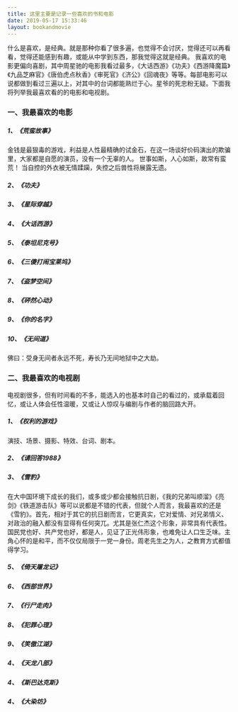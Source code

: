 ```yaml
---
title: 这里主要是记录一些喜欢的书和电影
date: 2019-05-17 15:33:46
layout: bookandmovie
---
```


什么是喜欢，是经典。就是那种你看了很多遍，也觉得不会讨厌，觉得还可以再看看，觉得还能感到有趣，或能从中学到东西，那我觉得这就是经典。
我喜欢的电影更偏向喜剧，其中周星驰的电影我看过最多，《大话西游》《功夫》《西游降魔篇》《九品芝麻官》《唐伯虎点秋香》《审死官》《济公》《回魂夜》等等。每部电影可以说都做到看过三遍以上，对其中的台词都能熟烂于心。星爷的死忠粉无疑。下面我将列举我最喜欢看的的电影和电视剧。

### 一、我最喜欢的电影
##### 1、《荒蛮故事》
金钱是最狠毒的游戏，利益是人性最精确的试金石，在这一场谈好价码演出的欺骗里，大家都是自愿的演员，没有一个无辜的人。 
世事如斯，人心如斯，故常有蛮荒！
当自控的外衣被无情蹂躏，失控之后兽性将展露无遗。

##### 2、《功夫》
##### 3、《星际穿越》
##### 4、《大话西游》
##### 5、《泰坦尼克号》
##### 6、《三傻打闹宝莱坞》
##### 7、《盗梦空间》
##### 8、《砰然心动》
##### 9、《你的名字》
##### 10、《无间道》
佛曰：受身无间者永远不死，寿长乃无间地狱中之大劫。

### 二、我最喜欢的电视剧
电视剧很多，但有时间看的不多，能选入的也基本时自己的看过的，或承载着回忆，或让人体会任性温暖，又或让人惊叹与编剧与作者的脑回路大开。

##### 1、《权利的游戏》
演技、场景、摄影、特效、台词、剧本。
##### 2、《请回答1988》
##### 3、《雪豹》
在大中国环境下成长的我们，或多或少都会接触抗日剧，《我的兄弟叫顺溜》《亮剑》《铁道游击队》等可以说都是不错的代表，但就个人而言，我最喜欢的还是《雪豹》。首先，相对于其它的抗日剧而言，它更真实，它对爱情、对兄弟情义、对政治的融入都没有显得有任何突兀。尤其是张仁杰这个形象，非常具有代表性。国民党也好、共产党也好，都是人，见证了正光伟形象，也难免让人口生乏味。主角心怀的是和平，而不仅仅局限于一党一身份。周老先生之为人，之教育方式都值得学习。

##### 5、《倚天屠龙记》

##### 6、《西部世界》

##### 7、《行尸走肉》

##### 8、《犯罪心理》
##### 9、《笑傲江湖》
##### 4、《天龙八部》
##### 4、《斯巴达克斯》
##### 4、《大染坊》
